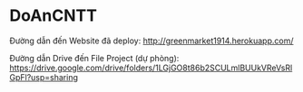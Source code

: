 # DoAnCNTT
Đường dẫn đến Website đã deploy: http://greenmarket1914.herokuapp.com/

Đường dẫn Drive đến File Project (dự phòng): https://drive.google.com/drive/folders/1LGjGO8t86b2SCULmlBUUkVReVsRlGpFl?usp=sharing
